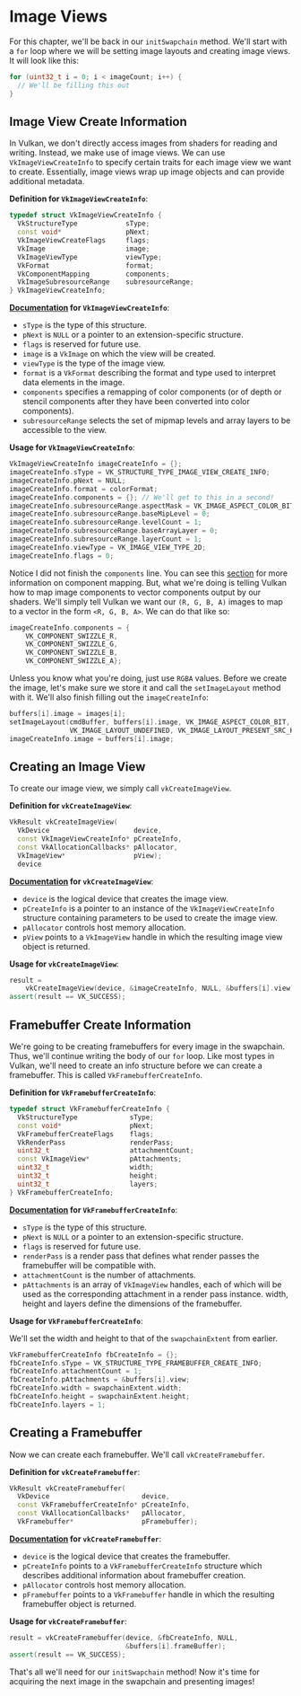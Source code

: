# Image Views

For this chapter, we'll be back in our `initSwapchain` method. We'll start with a `for` loop where we will be setting image layouts and creating image views. It will look like this:

```cpp
for (uint32_t i = 0; i < imageCount; i++) {
  // We'll be filling this out
}
```

## Image View Create Information

In Vulkan, we don't directly access images from shaders for reading and writing. Instead, we make use of image views. We can use `VkImageViewCreateInfo` to specify certain traits for each image view we want to create. Essentially, image views wrap up image objects and can provide additional metadata.

**Definition for `VkImageViewCreateInfo`**:

```cpp
typedef struct VkImageViewCreateInfo {
  VkStructureType            sType;
  const void*                pNext;
  VkImageViewCreateFlags     flags;
  VkImage                    image;
  VkImageViewType            viewType;
  VkFormat                   format;
  VkComponentMapping         components;
  VkImageSubresourceRange    subresourceRange;
} VkImageViewCreateInfo;
```

**[Documentation](https://www.khronos.org/registry/vulkan/specs/1.0/xhtml/vkspec.html#VkImageViewCreateInfo) for `VkImageViewCreateInfo`**:

- `sType` is the type of this structure.
- `pNext` is `NULL` or a pointer to an extension-specific structure.
- `flags` is reserved for future use.
- `image` is a `VkImage` on which the view will be created.
- `viewType` is the type of the image view.
- `format` is a `VkFormat` describing the format and type used to interpret data elements in the image.
- `components` specifies a remapping of color components (or of depth or stencil components after they have been converted into color components).
- `subresourceRange` selects the set of mipmap levels and array layers to be accessible to the view.

**Usage for `VkImageViewCreateInfo`**:

```cpp
VkImageViewCreateInfo imageCreateInfo = {};
imageCreateInfo.sType = VK_STRUCTURE_TYPE_IMAGE_VIEW_CREATE_INFO;
imageCreateInfo.pNext = NULL;
imageCreateInfo.format = colorFormat;
imageCreateInfo.components = {}; // We'll get to this in a second!
imageCreateInfo.subresourceRange.aspectMask = VK_IMAGE_ASPECT_COLOR_BIT;
imageCreateInfo.subresourceRange.baseMipLevel = 0;
imageCreateInfo.subresourceRange.levelCount = 1;
imageCreateInfo.subresourceRange.baseArrayLayer = 0;
imageCreateInfo.subresourceRange.layerCount = 1;
imageCreateInfo.viewType = VK_IMAGE_VIEW_TYPE_2D;
imageCreateInfo.flags = 0;
```

Notice I did not finish the `components` line. You can see this [section](https://www.khronos.org/registry/vulkan/specs/1.0/xhtml/vkspec.html#VkComponentMapping) for more information on component mapping. But, what we're doing is telling Vulkan how to map image components to vector components output by our shaders. We'll simply tell Vulkan we want our `(R, G, B, A)` images to map to a vector in the form `<R, G, B, A>`. We can do that like so:

```cpp
imageCreateInfo.components = {
    VK_COMPONENT_SWIZZLE_R,
    VK_COMPONENT_SWIZZLE_G,
    VK_COMPONENT_SWIZZLE_B,
    VK_COMPONENT_SWIZZLE_A};
```

Unless you know what you're doing, just use `RGBA` values. Before we create the image, let's make sure we store it and call the `setImageLayout` method with it. We'll also finish filling out the `imageCreateInfo`:

```cpp
buffers[i].image = images[i];
setImageLayout(cmdBuffer, buffers[i].image, VK_IMAGE_ASPECT_COLOR_BIT,
               VK_IMAGE_LAYOUT_UNDEFINED, VK_IMAGE_LAYOUT_PRESENT_SRC_KHR);
imageCreateInfo.image = buffers[i].image;
```

## Creating an Image View

To create our image view, we simply call `vkCreateImageView`.

**Definition for `vkCreateImageView`**:

```cpp
VkResult vkCreateImageView(
  VkDevice                     device,
  const VkImageViewCreateInfo* pCreateInfo,
  const VkAllocationCallbacks* pAllocator,
  VkImageView*                 pView);
  device
```

**[Documentation](https://www.khronos.org/registry/vulkan/specs/1.0/xhtml/vkspec.html#VkImageViewCreateInfo) for `vkCreateImageView`**:

- `device` is the logical device that creates the image view.
- `pCreateInfo` is a pointer to an instance of the `VkImageViewCreateInfo` structure containing parameters to be used to create the image view.
- `pAllocator` controls host memory allocation.
- `pView` points to a `VkImageView` handle in which the resulting image view object is returned.

**Usage for `vkCreateImageView`**:

```cpp
result =
    vkCreateImageView(device, &imageCreateInfo, NULL, &buffers[i].view);
assert(result == VK_SUCCESS);
```

## Framebuffer Create Information

We're going to be creating framebuffers for every image in the swapchain. Thus, we'll continue writing the body of our `for` loop. Like most types in Vulkan, we'll need to create an info structure before we can create a framebuffer. This is called `VkFramebufferCreateInfo`.

**Definition for `VkFramebufferCreateInfo`**:

```cpp
typedef struct VkFramebufferCreateInfo {
  VkStructureType             sType;
  const void*                 pNext;
  VkFramebufferCreateFlags    flags;
  VkRenderPass                renderPass;
  uint32_t                    attachmentCount;
  const VkImageView*          pAttachments;
  uint32_t                    width;
  uint32_t                    height;
  uint32_t                    layers;
} VkFramebufferCreateInfo;
```

**[Documentation](https://www.khronos.org/registry/vulkan/specs/1.0/xhtml/vkspec.html#_framebuffers) for `VkFramebufferCreateInfo`**:

- `sType` is the type of this structure.
- `pNext` is `NULL` or a pointer to an extension-specific structure.
- `flags` is reserved for future use.
- `renderPass` is a render pass that defines what render passes the framebuffer will be compatible with.
- `attachmentCount` is the number of attachments.
- `pAttachments` is an array of `VkImageView` handles, each of which will be used as the corresponding attachment in a render pass instance.
width, height and layers define the dimensions of the framebuffer.

**Usage for `VkFramebufferCreateInfo`**:

We'll set the width and height to that of the `swapchainExtent` from earlier.

```cpp
VkFramebufferCreateInfo fbCreateInfo = {};
fbCreateInfo.sType = VK_STRUCTURE_TYPE_FRAMEBUFFER_CREATE_INFO;
fbCreateInfo.attachmentCount = 1;
fbCreateInfo.pAttachments = &buffers[i].view;
fbCreateInfo.width = swapchainExtent.width;
fbCreateInfo.height = swapchainExtent.height;
fbCreateInfo.layers = 1;
```

## Creating a Framebuffer

Now we can create each framebuffer. We'll call `vkCreateFramebuffer`.

**Definition for `vkCreateFramebuffer`**:

```cpp
VkResult vkCreateFramebuffer(
  VkDevice                       device,
  const VkFramebufferCreateInfo* pCreateInfo,
  const VkAllocationCallbacks*   pAllocator,
  VkFramebuffer*                 pFramebuffer);
```

**[Documentation](https://www.khronos.org/registry/vulkan/specs/1.0/xhtml/vkspec.html#_framebuffers) for `vkCreateFramebuffer`**:

- `device` is the logical device that creates the framebuffer.
- `pCreateInfo` points to a `VkFramebufferCreateInfo` structure which describes additional information about framebuffer creation.
- `pAllocator` controls host memory allocation.
- `pFramebuffer` points to a `VkFramebuffer` handle in which the resulting framebuffer object is returned.

**Usage for `vkCreateFramebuffer`**:

```cpp
result = vkCreateFramebuffer(device, &fbCreateInfo, NULL,
                             &buffers[i].frameBuffer);
assert(result == VK_SUCCESS);
```

That's all we'll need for our `initSwapchain` method! Now it's time for acquiring the next image in the swapchain and presenting images!
